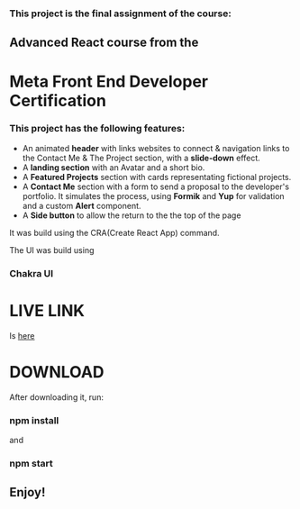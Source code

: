 <h3>This project is the final assignment of the course:</h3> 

<h2>Advanced React course from the</h2>
  
<h1>Meta Front End Developer Certification</h1>

<h3>This project has the following features:</h3>

<ul>
  <li>
    An animated <b>header</b> with links websites to connect & navigation links to the Contact Me & The Project section, with a <b>slide-down</b> effect.
  </li>
  <li>
    A <b>landing section</b> with an Avatar and a short bio.
  </li>
  <li>
    A <b>Featured Projects</b> section with cards representating fictional projects.
  </li>
  <li>
    A <b>Contact Me</b> section with a form to send a proposal to the developer's portfolio. It simulates the process, using <b>Formik</b> and <b>Yup</b> for validation and a custom <b>Alert</b> component.
  </li>
  <li>A <b>Side button</b> to allow the return to the the top of the page</li>
</ul>

It was build using the CRA(Create React App) command.

The UI was build using <h3>Chakra UI</h3>

LIVE LINK
===================
Is <a href="https://portfolio-sample-nine.vercel.app/">here</a>



DOWNLOAD
===========
After downloading it, run:

<h3>npm install</h3>

and

<h3>npm start</h3>

<h2>Enjoy!</h2>


